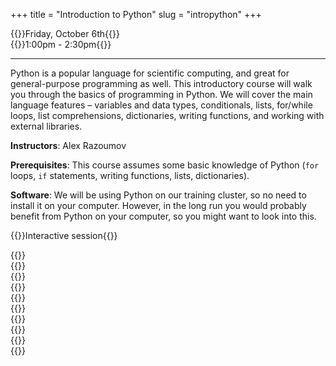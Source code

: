 +++
title = "Introduction to Python"
slug = "intropython"
+++

{{<cor>}}Friday, October 6th{{</cor>}}\
{{<cgr>}}1:00pm - 2:30pm{{</cgr>}}








<!-- http://localhost:1313/3daypython contains an updated version of this material, so might want to update it here -->








<!-- Course materials will be added here shortly before the start of the course. -->

<!-- Register for this course -->
<!-- {{<a "https://docs.google.com/forms/d/e/1FAIpQLSc5u2bwaPWW53D9kijqQxyqRSoFqUTx55iWjPJpzjMFAR3Dag/viewform" "here">}}. -->

---

Python is a popular language for scientific computing, and great for general-purpose programming as well. This
introductory course will walk you through the basics of programming in Python. We will cover the main language
features – variables and data types, conditionals, lists, for/while loops, list comprehensions, dictionaries,
writing functions, and working with external libraries.

**Instructors**: Alex Razoumov

**Prerequisites**: This course assumes some basic knowledge of Python (`for` loops, `if` statements, writing
functions, lists, dictionaries).

**Software**: We will be using Python on our training cluster, so no need to install it on your computer. However, in
  the long run you would probably benefit from Python on your computer, so you might want to look into this.
  
<!-- During the workshop you will likely need a remote secure shell (SSH) client installed on your computer in -->
<!-- order to participate in the course exercises. On Windows we recommend [the free Home Edition of -->
<!-- MobaXterm](https://mobaxterm.mobatek.net/download.html). On Mac and Linux computers SSH is usually -->
<!-- pre-installed (try typing `ssh` in a terminal to make sure it is there). -->





{{<cor>}}Interactive session{{</cor>}}
<!-- {{<cgr>}}10:00am-noon Pacific{{</cgr>}} -->

{{<linktitle url="../python1/python-01-setup" text="Setup and running Jupyter notebooks">}} \
{{<linktitle url="../python1/python-02-variables" text="Variables and data types">}} \
{{<linktitle url="../python1/python-03-builtin" text="Built-in functions and help">}} \
{{<linktitle url="../python1/python-04-conditionals" text="Conditionals">}} \
{{<linktitle url="../python1/python-05-lists" text="Lists">}} \
{{<linktitle url="../python1/python-06-loops" text="Loops">}} \
{{<linktitle url="../python1/python-07-dictionaries" text="Dictionaries">}} \
{{<linktitle url="../python1/python-08-functions" text="Writing functions">}} \
{{<linktitle url="../python1/python-09-scope" text="Variable scope and other topics">}} \
{{<linktitle url="../python1/python-10-libraries" text="Libraries, virtual environments and packaging">}}
